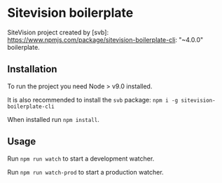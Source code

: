 # Sitevision boilerplate
SiteVision project created by [svb]: https://www.npmjs.com/package/sitevision-boilerplate-cli: "~4.0.0" boilerplate.

## Installation
To run the project you need Node > v9.0 installed. 

It is also recommended to install the `svb` package: `npm i -g sitevision-boilerplate-cli`

When installed run `npm install`.

## Usage
Run `npm run watch` to start a development watcher.

Run `npm run watch-prod` to start a production watcher.